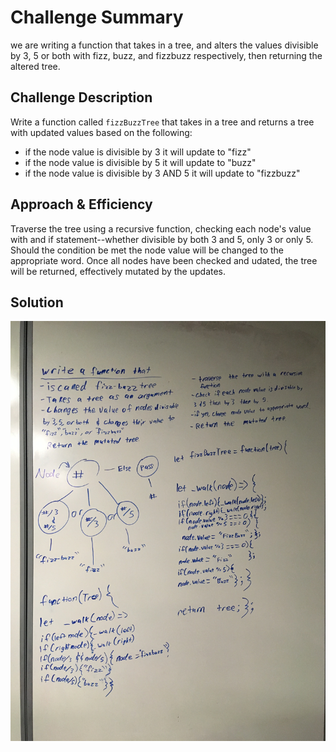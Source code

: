 # Challenge Summary
we are writing a function that takes in a tree, and alters the values divisible by 3, 5 or both with fizz, buzz, and fizzbuzz respectively, then returning the altered tree.

## Challenge Description
Write a function called `fizzBuzzTree` that takes in a tree and returns a tree with updated values based on the following:
* if the node value is divisible by 3 it will update to "fizz"
* if the node value is divisible by 5 it will update to "buzz"
* if the node value is divisible by 3 AND 5 it will update to "fizzbuzz"


## Approach & Efficiency
Traverse the tree using a recursive function, checking each node's value with and if statement--whether divisible by both 3 and 5, only 3 or only 5. Should the condition be met the node value will be changed to the appropriate word. Once all nodes have been checked and udated, the tree will be returned, effectively mutated by the updates.



## Solution
![Austin's Whiteboarding of challenge](./UML.JPG)
